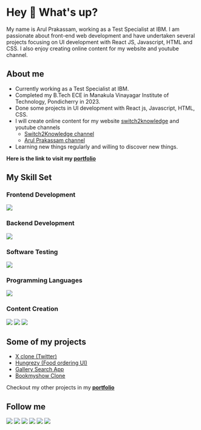 # Hey 👋 What's up?

My name is Arul Prakassam, working as a Test Specialist at IBM. I am passionate about front-end web development and have undertaken several projects focusing on UI development with React JS, Javascript, HTML and CSS. I also enjoy creating online content for my website and youtube channel.

## About me

- Currently working as a Test Specialist at IBM.
- Completed my B.Tech ECE in Manakula Vinayagar Institute of Technology, Pondicherry in 2023.
- Done some projects in UI development with React js, Javascript, HTML, CSS.
- I will create online content for my website [switch2knowledge](https://www.switch2knowledge.com/) and youtube channels
  - [Switch2Knowledge channel](https://www.youtube.com/channel/UCzz1ofQIE6VJm73BSOkgxUw)
  - [Arul Prakassam channel](https://www.youtube.com/channel/UCYLm49M6mF3bMFa0o9gfwSQ)
- Learning new things regularly and willing to discover new things.

**Here is the link to visit my [portfolio](https://arulprakassam.github.io/)**

## My Skill Set

### Frontend Development

![](https://skillicons.dev/icons?i=js,react,nextjs,html,css,sass)

### Backend Development

![](https://skillicons.dev/icons?i=expressjs,nodejs,mongodb)

### Software Testing

![](https://skillicons.dev/icons?i=selenium,java)

### Programming Languages

![](https://skillicons.dev/icons?i=js,java,python)

### Content Creation

![](https://res.cloudinary.com/dhxjitf9n/image/upload/v1702472001/Github%20Readme/content-creation.png)
![](https://res.cloudinary.com/dhxjitf9n/image/upload/v1702471042/Github%20Readme/youtube-logo.png)
![](https://res.cloudinary.com/dhxjitf9n/image/upload/v1702471876/Github%20Readme/seo.png)

## Some of my projects

- [X clone (Twitter)](https://x-clone-twitter.netlify.app/)
- [Hungrezy (Food ordering UI)](https://hungrezy-app.netlify.app/)
- [Gallery Search App](https://imagegallery-search-app.netlify.app/)
- [Bookmyshow Clone](https://bookmyshow-clone-project.netlify.app/)

Checkout my other projects in my **[portfolio](https://arulprakassam.github.io/projects)**

## Follow me

[![](https://res.cloudinary.com/dhxjitf9n/image/upload/v1702470821/Github%20Readme/linkedin-logo.png)](https://www.linkedin.com/in/arul-prakassam)
[![](https://res.cloudinary.com/dhxjitf9n/image/upload/v1702471609/Github%20Readme/twitter.png)](https://twitter.com/ArulPrakassam)
[![](https://res.cloudinary.com/dhxjitf9n/image/upload/v1702471513/Github%20Readme/website.png)](https://www.switch2knowledge.com/)
[![](https://res.cloudinary.com/dhxjitf9n/image/upload/v1702471042/Github%20Readme/youtube-logo.png)](https://www.youtube.com/channel/UCzz1ofQIE6VJm73BSOkgxUw)
[![](https://res.cloudinary.com/dhxjitf9n/image/upload/v1702470196/Github%20Readme/quora-logo.png)](https://www.quora.com/Arul-Prakassam-G)
[![](https://res.cloudinary.com/dhxjitf9n/image/upload/v1702470946/Github%20Readme/facebook-logo.png)](https://www.facebook.com/ArulPrakassam)
